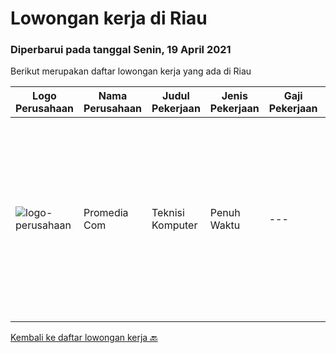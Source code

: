 
  # Lowongan kerja di Riau

  ### Diperbarui pada tanggal Senin, 19 April 2021

  Berikut merupakan daftar lowongan kerja yang ada di Riau

  |Logo Perusahaan | Nama Perusahaan | Judul Pekerjaan | Jenis Pekerjaan | Gaji Pekerjaan | Lokasi | Deskripsi | Tanggal diunggah | Pranala |
  | -------------- | --------------- | --------------- | --------- | --------- | -------------- | ------- | ----------- | ----------- |
  |![logo-perusahaan](https://us.123rf.com/450wm/pavelstasevich/pavelstasevich1811/pavelstasevich181101027/112815900-stock-vector-no-image-available-icon-flat-vector.jpg?ver=6)|Promedia Com|Teknisi Komputer|Penuh Waktu|---|Pekanbaru|Kualifikasi: Usia maksimal 35 tahun  Pendidikan minimal SMA / SMK  Memiliki pengalaman minimal 2 tahun  Menguasai perbaikan software dan hardware ...|Kamis, 08 April 2021|https://www.jobstreet.co.id/id/job/teknisi-komputer-3501562?token=0~546ffb03-f25c-477d-b7ea-34a63d431740&sectionRank=1&jobId=jobstreet-id-job-3501562|


  [Kembali ke daftar lowongan kerja 🔙](../README.md#daftar-lowongan-kerja)
  